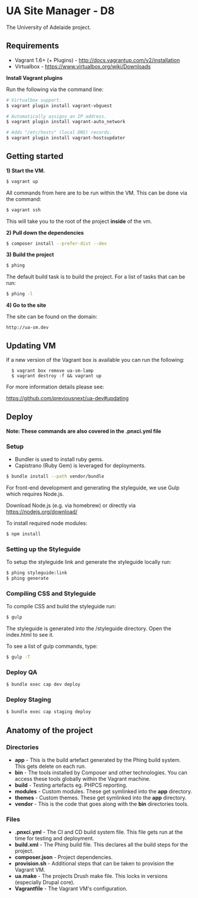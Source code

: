 UA Site Manager - D8
====================

The University of Adelaide project.

## Requirements

* Vagrant 1.6+ (+ Plugins) - http://docs.vagrantup.com/v2/installation
* Virtualbox - https://www.virtualbox.org/wiki/Downloads

**Install Vagrant plugins**

Run the following via the command line:

```bash
# Virtualbox support.
$ vagrant plugin install vagrant-vbguest

# Automatically assigns an IP address.
$ vagrant plugin install vagrant-auto_network

# Adds "/etc/hosts" (local DNS) records.
$ vagrant plugin install vagrant-hostsupdater
```

## Getting started

**1) Start the VM.**

```bash
$ vagrant up
```

All commands from here are to be run within the VM. This can be done via the command:

```bash
$ vagrant ssh
```

This will take you to the root of the project **inside** of the vm.

**2) Pull down the dependencies**

```bash
$ composer install --prefer-dist --dev
```

**3) Build the project**

```bash
$ phing
```

The default build task is to build the project. For a list of tasks that can be run:

```bash
$ phing -l
```

**4) Go to the site**

The site can be found on the domain:

```
http://ua-sm.dev
```

## Updating VM

If a new version of the Vagrant box is available you can run the following:
```
  $ vagrant box remove ua-sm-lamp
  $ vagrant destroy -f && vagrant up
```

For more information details please see:

https://github.com/previousnext/ua-dev#updating

## Deploy

**Note: These commands are also covered in the .pnxci.yml file**

### Setup

* Bundler is used to install ruby gems.
* Capistrano (Ruby Gem) is leveraged for deployments.

```bash
$ bundle install --path vendor/bundle
```


For front-end development and generating the styleguide, we use Gulp which
requires Node.js.

Download Node.js (e.g. via homebrew) or directly via https://nodejs.org/download/

To install required node modules:

```bash
$ npm install
```

### Setting up the Styleguide

To setup the styleguide link and generate the styleguide locally run:

```bash
$ phing styleguide:link
$ phing generate
```

### Compiling CSS and Styleguide

To compile CSS and build the styleguide run:

```bash
$ gulp
```

The styleguide is generated into the /styleguide directory. Open the index.html
to see it.

To see a list of gulp commands, type:

```bash
$ gulp -T
```

### Deploy QA

```bash
$ bundle exec cap dev deploy
```

### Deploy Staging

```bash
$ bundle exec cap staging deploy
```

## Anatomy of the project

### Directories

* **app** - This is the build artefact generated by the Phing build system. This gets delete on each run.
* **bin** - The tools installed by Composer and other technologies. You can access these tools globally within the Vagrant machine.
* **build** - Testing artefacts eg. PHPCS reporting.
* **modules** - Custom modules. These get symlinked into the **app** directory.
* **themes** - Custom themes. These get symlinked into the **app** directory.
* **vendor** - This is the code that goes along with the **bin** directories tools.

### Files

* **.pnxci.yml** - The CI and CD build system file. This file gets run at the time for testing and deployment.
* **build.xml** - The Phing build file. This declares all the build steps for the project.
* **composer.json** - Project dependencies.
* **provision.sh** - Additional steps that can be taken to provision the Vagrant VM.
* **ua.make** - The projects Drush make file. This locks in versions (especially Drupal core).
* **Vagrantfile** - The Vagrant VM's configuration.
